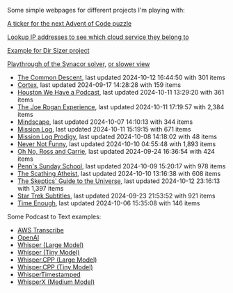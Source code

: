 Some simple webpages for different projects I'm playing with:

[A ticker for the next Advent of Code puzzle](https://seligman.github.io/aoc_ticker.html)

[Lookup IP addresses to see which cloud service they belong to](https://seligman.github.io/cloud-ips/index.html)

[Example for Dir Sizer project](https://seligman.github.io/dir_sizer/cost_example.html)

[Playthrough of the Synacor solver](https://seligman.github.io/synacor/run_script_speed.html), [or slower view](https://seligman.github.io/synacor/run_script.html)

<!-- Podcasts Start -->
* [The Common Descent](https://seligman.github.io/podcasts/common_descent/common_descent.html), last updated 2024-10-12 16:44:50 with 301 items
* [Cortex](https://seligman.github.io/podcasts/cortex_pod/cortex_pod.html), last updated 2024-09-17 14:28:28 with 159 items
* [Houston We Have a Podcast](https://seligman.github.io/podcasts/houston_we_have_a_podcast/houston_we_have_a_podcast.html), last updated 2024-10-11 13:29:20 with 361 items
* [The Joe Rogan Experience](https://seligman.github.io/podcasts/jre/jre.html), last updated 2024-10-11 17:19:57 with 2,384 items
* [Mindscape](https://seligman.github.io/podcasts/mindscape/mindscape.html), last updated 2024-10-07 14:10:13 with 344 items
* [Mission Log](https://seligman.github.io/podcasts/mission_log/mission_log.html), last updated 2024-10-11 15:19:15 with 671 items
* [Mission Log Prodigy](https://seligman.github.io/podcasts/ml_prodigy/ml_prodigy.html), last updated 2024-10-08 14:18:02 with 48 items
* [Never Not Funny](https://seligman.github.io/podcasts/nevernotfunny/nevernotfunny.html), last updated 2024-10-10 04:55:48 with 1,893 items
* [Oh No, Ross and Carrie](https://seligman.github.io/podcasts/oh_no/oh_no.html), last updated 2024-09-24 16:36:54 with 424 items
* [Penn's Sunday School](https://seligman.github.io/podcasts/penn_sunday_school/penn_sunday_school.html), last updated 2024-10-09 15:20:17 with 978 items
* [The Scathing Atheist](https://seligman.github.io/podcasts/scathing/scathing.html), last updated 2024-10-10 13:16:38 with 608 items
* [The Skeptics' Guide to the Universe](https://seligman.github.io/podcasts/sgu/sgu.html), last updated 2024-10-12 23:16:13 with 1,397 items
* [Star Trek Subtitles](https://seligman.github.io/star_trek_subtitles/star_trek_subtitles.html), last updated 2024-09-23 21:53:52 with 921 items
* [Time Enough](https://seligman.github.io/podcasts/time_enough/time_enough.html), last updated 2024-10-06 15:35:08 with 146 items
<!-- Podcasts End -->
Some Podcast to Text examples:
* [AWS Transcribe](https://seligman.github.io/podcast_to_text/Example-Results-AWS-Transcribe.html)
* [OpenAI](https://seligman.github.io/podcast_to_text/Example-Results-OpenAI.html)
* [Whisper (Large Model)](https://seligman.github.io/podcast_to_text/Example-Results-Whisper-Large.html)
* [Whisper (Tiny Model)](https://seligman.github.io/podcast_to_text/Example-Results-Whisper-Tiny.html)
* [Whisper.CPP (Large Model)](https://seligman.github.io/podcast_to_text/Example-Results-Whisper_CPP-Large.html)
* [Whisper.CPP (Tiny Model)](https://seligman.github.io/podcast_to_text/Example-Results-Whisper_CPP-Tiny.html)
* [WhisperTimestamped](https://seligman.github.io/podcast_to_text/Example-Results-WhisperTimestamped-Medium.html)
* [WhisperX (Medium Model)](https://seligman.github.io/podcast_to_text/Example-Results-WhisperX-Medium.html)
